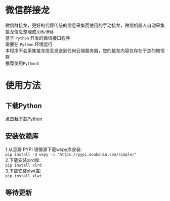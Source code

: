 # 微信群接龙
微信群接龙，更好的代替传统的信息采集而使用的手动接龙，微信机器人自动采集接龙信息整理成`文档/表格`<br>
基于 `Python` 开发的微信接口程序<br>
需要在 `Python` 环境运行<br>
本程序不会采集接龙信息发送到任何云端服务器，您的接龙内容仅存在于您的微信群<br>
推荐使用`Python3`
# 使用方法
## 下载Python
[点击我下载Python](http://python.org)
## 安装依赖库
1.从豆瓣 PYPI 镜像源下载wxpy库安装:<br>
`pip install -U wxpy -i "https://pypi.doubanio.com/simple/"`<br>
2.下载安装xlrd库:<br>
`pip install xlrd`<br>
3.下载安装xlwt库:<br>
`pip install xlwt`<br>
## 等待更新
